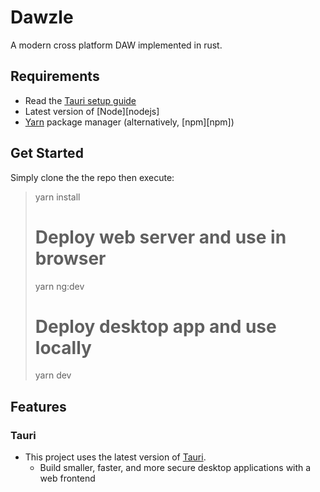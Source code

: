 # Dawzle
A modern cross platform DAW implemented in rust.

## Requirements

* Read the [Tauri setup guide][tauri-docs]
* Latest version of [Node][nodejs]
* [Yarn][yarn] package manager (alternatively, [npm][npm])

## Get Started

Simply clone the the repo then execute:
> yarn install
> # Deploy web server and use in browser
> yarn ng:dev
> # Deploy desktop app and use locally
> yarn dev


## Features

### Tauri
- This project uses the latest version of [Tauri][tauri].
  - Build smaller, faster, and more secure desktop applications with a web frontend

[tauri]: https://github.com/tauri-apps/tauri
[tauri-docs]: https://tauri.studio/en/docs/getting-started/intro/#setting-up-your-environment
[typescript]: https://github.com/microsoft/TypeScript
[yarn]: https://yarnpkg.com/
